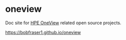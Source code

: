 # oneview

Doc site for [HPE OneView](https://hpe.com/info/oneview) related open source projects.

<https://bobfraser1.github.io/oneview>
